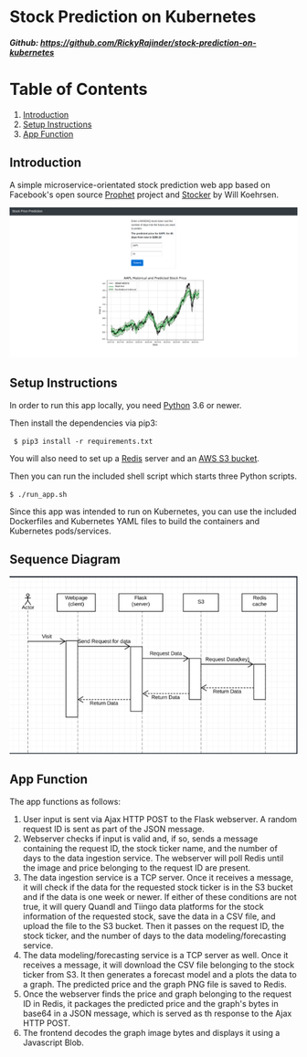 # Stock Prediction on Kubernetes

##### Github: https://github.com/RickyRajinder/stock-prediction-on-kubernetes

# Table of Contents
1. [Introduction](#intro)
2. [Setup Instructions](#seq)
3. [App Function](#func)

## Introduction
 A simple microservice-orientated stock prediction web app 
based on Facebook's open source [Prophet](https://facebook.github.io/prophet/docs/quick_start.html) project and 
[Stocker](https://github.com/WillKoehrsen/Data-Analysis/tree/master/stocker) by Will Koehrsen. 
  
![Image](front-end.png)

## Setup Instructions <a name="intro"/>
In order to run this app locally, you need [Python](https://www.python.org/downloads/) 3.6
or newer. 

Then install the dependencies via pip3:

` $ pip3 install -r requirements.txt`

You will also need to set up a [Redis](https://redis.io/download) server and an [AWS S3 bucket](https://aws.amazon.com/s3/).

Then you can run the included shell script which starts three Python scripts.

` $ ./run_app.sh `

Since this app was intended to run on Kubernetes, you can use the included Dockerfiles and Kubernetes YAML files
to build the containers and Kubernetes pods/services. 

## Sequence Diagram <a name="seq"/>

![Sequence Diagram](sequence_diagram.png)

## App Function <a name="func"/>

The app functions as follows:

1. User input is sent via Ajax HTTP POST to the Flask webserver. A random request ID is sent as part of the JSON
message.
2. Webserver checks if input is valid and, if so, sends a message containing 
the request ID, the stock ticker name, and the number of days to the data ingestion service. The webserver will poll
Redis until the image and price belonging to the request ID are present. 
3. The data ingestion service is a TCP server. Once it receives a message, it will check if the data for the 
requested stock ticker is in the S3 bucket and if the data is one week or newer. If either of these conditions are
not true, it will query Quandl and Tiingo data platforms for the stock information of the requested stock, save
the data in a CSV file, and upload the file to the S3 bucket. Then it passes on the request ID, the stock ticker, and the 
number of days to the data modeling/forecasting service.
4. The data modeling/forecasting service is a TCP server as well. Once it receives a message, it will download
the CSV file belonging to the stock ticker from S3. It then generates a forecast model and a plots the data to a
graph. The predicted price and the graph PNG file is saved to Redis. 
5. Once the webserver finds the price and graph belonging to the request ID in Redis, it packages the predicted price
and the graph's bytes in base64 in a JSON message, which is served as th response to the Ajax HTTP POST. 
6. The frontend decodes the graph image bytes and displays it using a Javascript Blob.
 



